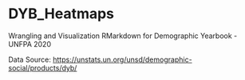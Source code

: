 # DYB_Heatmaps

Wrangling and Visualization RMarkdown for Demographic Yearbook - UNFPA 2020

Data Source: 
https://unstats.un.org/unsd/demographic-social/products/dyb/
